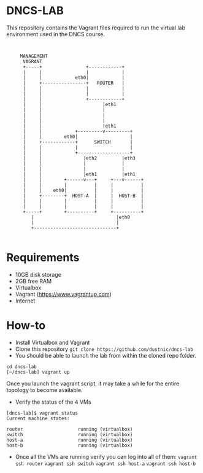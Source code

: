 # DNCS-LAB

This repository contains the Vagrant files required to run the virtual lab environment used in the DNCS course.
```


     MANAGEMENT
      VAGRANT
      +-----+                +------------+
      |     |                |            |
      |     |            eth0|            |
      |     +----------------+   ROUTER   |
      |     |                |            |
      |     |                |            |
      |     |                +------------+
      |     |                      |eth1
      |     |                      |
      |     |                      |
      |     |                      |
      |     |                      |eth1
      |     |            +---------v---------+
      |     |        eth0|                   |
      |     +------------+      SWITCH       |
      |     |            |                   |
      |     |            +-------------------+
      |     |               |eth2         |eth3
      |     |               |             |
      |     |               |             |
      |     |               |eth1         |eth1
      |     |        +------v---+     +---v------+
      |     |        |          |     |          |
      |     |    eth0|          |     |          |
      |     +--------+  HOST-A  |     |  HOST-B  |
      |     |        |          |     |          |
      |     |        |          |     |          |
      +-----+        +----------+     +----------+
         |                              |eth0
         |                              |
         +------------------------------+


```

# Requirements
 - 10GB disk storage
 - 2GB free RAM
 - Virtualbox
 - Vagrant (https://www.vagrantup.com)
 - Internet

# How-to
 - Install Virtualbox and Vagrant
 - Clone this repository
`git clone https://github.com/dustnic/dncs-lab`
 - You should be able to launch the lab from within the cloned repo folder.
```
cd dncs-lab
[~/dncs-lab] vagrant up
```
Once you launch the vagrant script, it may take a while for the entire topology to become available.
 - Verify the status of the 4 VMs
 ```
 [dncs-lab]$ vagrant status                                                                                                                                                                
Current machine states:

router                    running (virtualbox)
switch                    running (virtualbox)
host-a                    running (virtualbox)
host-b                    running (virtualbox)
```
- Once all the VMs are running verify you can log into all of them:
`vagrant ssh router`
`vagrant ssh switch`
`vagrant ssh host-a`
`vagrant ssh host-b`
